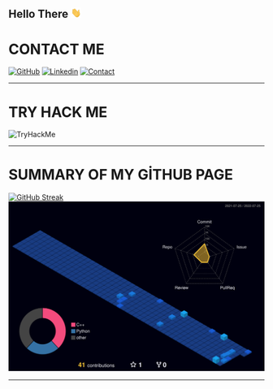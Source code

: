 <h2> Hello There <img src="https://raw.githubusercontent.com/ABSphreak/ABSphreak/master/gifs/Hi.gif" height="20px"></h2>


# CONTACT ME

[![GitHub](https://img.shields.io/badge/SUPPORT%20AT-GITHUB-blue?style=for-the-badge&logo=github)](https://github.com/yildizzeynep)
[![Linkedin](https://img.shields.io/badge/linkedin-%230077B5.svg?&style=for-the-badge&logo=linkedin&logoColor=white)](https://www.linkedin.com/in/zeynep-yildiz-zy/)
[![Contact](https://img.shields.io/badge/CONTACT-GMAIL-yellow?style=for-the-badge&logo=gmail&logoColor=white)](mailto:yildizzeynep729@gmail.com)

***

# TRY HACK ME
<img src="https://tryhackme-badges.s3.amazonaws.com/yildizze.png" alt="TryHackMe" height="110">

---

# SUMMARY OF MY GİTHUB PAGE

[![GitHub Streak](http://github-readme-streak-stats.herokuapp.com?user=yildizzeynep&theme=dark&background=000000)](https://git.io/streak-stats)
[![3D](https://github.com/yildizzeynep/yildizzeynep/blob/main/profile-3d-contrib/profile-night-view.svg)](https://github.com/yildizzeynep?tab=repositories)

---
 







<!--
**yildizzeynep/yildizzeynep** is a ✨ _special_ ✨ repository because its `README.md` (this file) appears on your GitHub profile.

Here are some ideas to get you started:

- 🔭 I’m currently working on ...
- 🌱 I’m currently learning ...
- 👯 I’m looking to collaborate on ...
- 🤔 I’m looking for help with ...
- 💬 Ask me about ...
- 📫 How to reach me: ...
- 😄 Pronouns: ...
- ⚡ Fun fact: ...
-->
